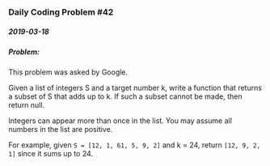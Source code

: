 ### Daily Coding Problem #42
##### 2019-03-18
##### Problem:

This problem was asked by Google.

Given a list of integers S and a target number k, write a function that returns a subset of S that adds up to k. If such a subset cannot be made, then return null.

Integers can appear more than once in the list. You may assume all numbers in the list are positive.

For example, given `S = [12, 1, 61, 5, 9, 2]` and k = 24, return `[12, 9, 2, 1]` since it sums up to 24.
